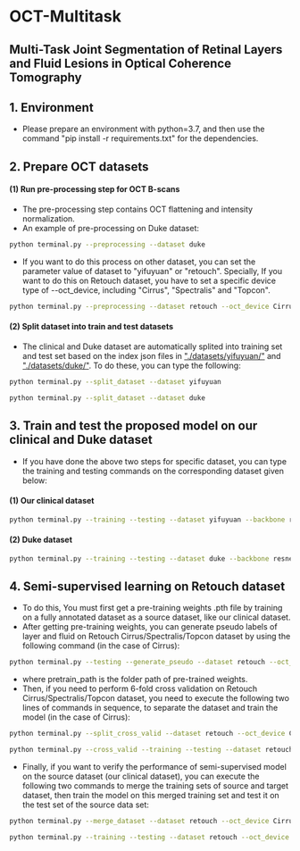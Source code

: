 # OCT-Multitask
## Multi-Task Joint Segmentation of Retinal Layers and Fluid Lesions in Optical Coherence Tomography ##
## 1. Environment
- Please prepare an environment with python=3.7, and then use the command "pip install -r requirements.txt" for the dependencies.
## 2. Prepare OCT datasets 
#### (1) Run pre-processing step for OCT B-scans
- The pre-processing step contains OCT flattening and intensity normalization.
- An example of pre-processing on Duke dataset:
```bash
python terminal.py --preprocessing --dataset duke
```
- If you want to do this process on other dataset, you can set the parameter value of dataset to "yifuyuan" or "retouch". Specially, If you want to do this on Retouch dataset, you have to set a specific device type of --oct_device, including "Cirrus", "Spectralis" and "Topcon".
```bash
python terminal.py --preprocessing --dataset retouch --oct_device Cirrus
```
#### (2) Split dataset into train and test datasets 
- The clinical and Duke dataset are automatically splited into training set and test set based on the index json files in ["./datasets/yifuyuan/"](datasets/yifuyuan/) and ["./datasets/duke/"](datasets/duke/). To do these, you can type the following:
```bash
python terminal.py --split_dataset --dataset yifuyuan
```
```bash
python terminal.py --split_dataset --dataset duke
```
## 3. Train and test the proposed model on our clinical and Duke dataset
- If you have done the above two steps for specific dataset, you can type the training and testing commands on the corresponding dataset given below:
#### (1) Our clinical dataset
```bash
python terminal.py --training --testing --dataset yifuyuan --backbone resnetv2 --epoch 65
```
#### (2) Duke dataset
```bash
python terminal.py --training --testing --dataset duke --backbone resnetv2 --epoch 65
```
## 4. Semi-supervised learning on Retouch dataset
- To do this, You must first get a pre-training weights .pth file by training on a fully annotated dataset as a source dataset, like our clinical dataset.
- After getting pre-training weights, you can generate pseudo labels of layer and fluid on Retouch Cirrus/Spectralis/Topcon dataset by using the following command (in the case of Cirrus):
```bash
python terminal.py --testing --generate_pseudo --dataset retouch --oct_device Cirrus --backbone resnetv2 --pretrain_path ./datasets/yifuyuan/result/yifuyuan_resnetv2_seed_8830/weights_final.pth
```
- where pretrain_path is the folder path of pre-trained weights.
- Then, if you need to perform 6-fold cross validation on Retouch Cirrus/Spectralis/Topcon dataset, you need to execute the following two lines of commands in sequence, to separate the dataset and train the model (in the case of Cirrus):
```bash
python terminal.py --split_cross_valid --dataset retouch --oct_device Cirrus --k 6
```
```bash
python terminal.py --cross_valid --training --testing --dataset retouch --oct_device Cirrus --backbone resnetv2 --k 6 --epoch 25 --pretrain_path ./datasets/yifuyuan/result/yifuyuan_resnetv2_seed_8830/weights_final.pth
```
- Finally, if you want to verify the performance of semi-supervised model on the source dataset (our clinical dataset), you can execute the following two commands to merge the training sets of source and target dataset, then train the model on this merged training set and test it on the test set of the source data set:
```bash
python terminal.py --merge_dataset --dataset retouch --oct_device Cirrus
```
```bash
python terminal.py --training --testing --dataset retouch --oct_device Cirrus --backbone resnetv2 --epoch 25 --pretrain_path ./datasets/yifuyuan/result/yifuyuan_resnetv2_seed_8830/weights_final.pth
```
